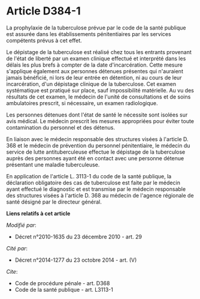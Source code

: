 # Article D384-1

La prophylaxie de la tuberculose prévue par le code de la santé publique est assurée dans les établissements pénitentiaires
par les services compétents prévus à cet effet. 

Le dépistage de la tuberculose est réalisé chez tous les entrants provenant de l'état de liberté par un examen clinique
effectué et interprété dans les délais les plus brefs à compter de la date d'incarcération. Cette mesure s'applique également
aux personnes détenues présentes qui n'auraient jamais bénéficié, ni lors de leur entrée en détention, ni au cours de leur
incarcération, d'un dépistage clinique de la tuberculose. Cet examen systématique est pratiqué sur place, sauf impossibilité
matérielle. Au vu des résultats de cet examen, le médecin de l'unité de consultations et de soins ambulatoires prescrit, si
nécessaire, un examen radiologique. 

Les personnes détenues dont l'état de santé le nécessite sont isolées sur avis médical. Le médecin prescrit les mesures
appropriées pour éviter toute contamination du personnel et des détenus. 

En liaison avec le médecin responsable des structures visées à l'article D. 368 et le médecin de prévention du personnel
pénitentiaire, le médecin du service de lutte antituberculeuse effectue le dépistage de la tuberculose auprès des personnes
ayant été en contact avec une personne détenue présentant une maladie tuberculeuse. 

En application de l'article L. 3113-1 du code de la santé publique, la déclaration obligatoire des cas de tuberculose est
faite par le médecin ayant effectué le diagnostic et est transmise par le médecin responsable des structures visées à
l'article D. 368 au médecin de l'agence régionale de santé désigné par le directeur général.

**Liens relatifs à cet article**

_Modifié par_:

  - Décret n°2010-1635 du 23 décembre 2010 - art. 29

_Cité par_:

  - Décret n°2014-1277 du 23 octobre 2014 - art. (V)

_Cite_:

  - Code de procédure pénale - art. D368
  - Code de la santé publique - art. L3113-1
